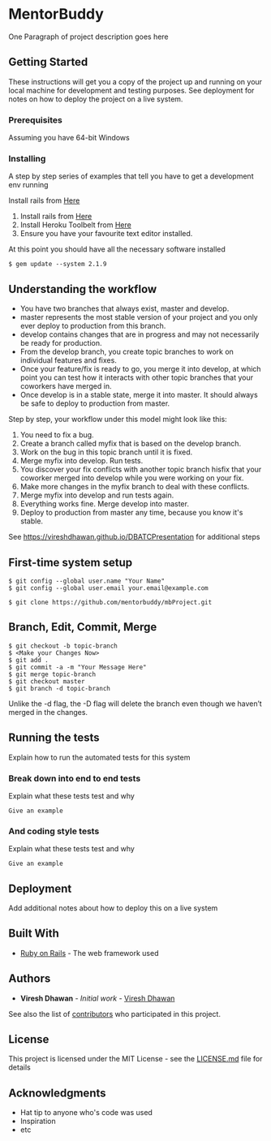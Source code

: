 # MentorBuddy

One Paragraph of project description goes here

## Getting Started

These instructions will get you a copy of the project up and running on your local machine for development and testing purposes. See deployment for notes on how to deploy the project on a live system.

### Prerequisites

Assuming you have 64-bit Windows

### Installing

A step by step series of examples that tell you have to get a development env running

Install rails from [Here](https://s3.amazonaws.com/railsinstaller/Windows/railsinstaller-3.2.0.exe)

1. Install rails from [Here](https://s3.amazonaws.com/railsinstaller/Windows/railsinstaller-3.2.0.exe)
2. Install Heroku Toolbelt from [Here](https://cli-assets.heroku.com/branches/stable/heroku-windows-amd64.exe)
3. Ensure you have your favourite text editor installed.

At this point you should have all the necessary software installed
```
$ gem update --system 2.1.9
```

## Understanding the workflow

* You have two branches that always exist, master and develop.
* master represents the most stable version of your project and you only ever deploy to production from this branch.
* develop contains changes that are in progress and may not necessarily be ready for production.
* From the develop branch, you create topic branches to work on individual features and fixes.
* Once your feature/fix is ready to go, you merge it into develop, at which point you can test how it interacts with other topic branches that your coworkers have merged in.
* Once develop is in a stable state, merge it into master. It should always be safe to deploy to production from master.

Step by step, your workflow under this model might look like this:

1. You need to fix a bug.
2. Create a branch called myfix that is based on the develop branch.
3. Work on the bug in this topic branch until it is fixed.
4. Merge myfix into develop. Run tests.
5. You discover your fix conflicts with another topic branch hisfix that your coworker merged into develop while you were working on your fix.
6. Make more changes in the myfix branch to deal with these conflicts.
7. Merge myfix into develop and run tests again.
8. Everything works fine. Merge develop into master.
9. Deploy to production from master any time, because you know it's stable.

See https://vireshdhawan.github.io/DBATCPresentation for additional steps

## First-time system setup

```
$ git config --global user.name "Your Name"
$ git config --global user.email your.email@example.com
```
```
$ git clone https://github.com/mentorbuddy/mbProject.git
```
## Branch, Edit, Commit, Merge
```
$ git checkout -b topic-branch
$ <Make your Changes Now>
$ git add .
$ git commit -a -m "Your Message Here"
$ git merge topic-branch
$ git checkout master
$ git branch -d topic-branch
```
Unlike the -d flag, the -D flag will delete the branch even though we haven’t merged in the changes.

## Running the tests

Explain how to run the automated tests for this system

### Break down into end to end tests

Explain what these tests test and why

```
Give an example
```

### And coding style tests

Explain what these tests test and why

```
Give an example
```

## Deployment

Add additional notes about how to deploy this on a live system

## Built With

* [Ruby on Rails](http://rubyonrails.org/) - The web framework used

## Authors

* **Viresh Dhawan** - *Initial work* - [Viresh Dhawan](https://github.com/VireshDhawan)

See also the list of [contributors](https://github.com/mentorbuddy/contributors) who participated in this project.

## License

This project is licensed under the MIT License - see the [LICENSE.md](LICENSE.md) file for details

## Acknowledgments

* Hat tip to anyone who's code was used
* Inspiration
* etc
